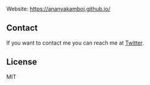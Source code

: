Website: https://ananyakamboj.github.io/

## Contact

If you want to contact me you can reach me at [Twitter](https://www.twitter.com/anakamboj).

## License

MIT
